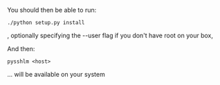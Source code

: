 You should then be able to run:

    ./python setup.py install
	
, optionally specifying the --user flag if you don't have root on your box,
	
And then:

    pysshlm <host>
	
... will be available on your system
